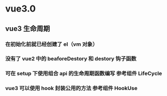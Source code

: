 # vue3.0

## vue3 生命周期

### 在初始化前就已经创建了 el（vm 对象）

### 没有了 vue2 中的 beaforeDestory 和 destory 钩子函数

### 可在 setup 下使用组合 api 的生命周期函数编写 参考组件 LifeCycle

### vue3 可以使用 hook 封装公用的方法 参考组件 HookUse
